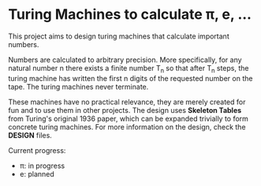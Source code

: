 # Turing Machines to calculate &#960;, e, ...

This project aims to design turing machines that calculate important numbers.

Numbers are calculated to arbitrary precision. More specifically, for any natural number n there exists a finite number T<sub>n</sub> so that after T<sub>n</sub> steps, the turing machine has written the first n digits of the requested number on the tape. The turing machines never terminate.

These machines have no practical relevance, they are merely created for fun and to use them in other projects. The design uses **Skeleton Tables** from Turing's original 1936 paper, which can be expanded trivially to form concrete turing machines. For more information on the design, check the **DESIGN** files.

Current progress:
 - &#960;: in progress
 - e: planned
